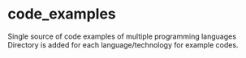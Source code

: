 # code_examples
Single source of code examples of multiple programming languages Directory is added for each language/technology for example codes.
